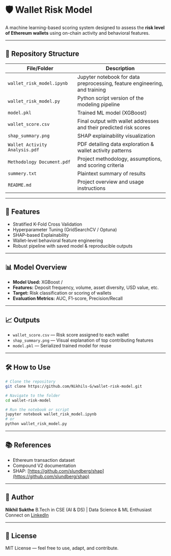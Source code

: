 

# 🛡️ Wallet Risk Model

A machine learning-based scoring system designed to assess the **risk level of Ethereum wallets** using on-chain activity and behavioral features.

---

## 📂 Repository Structure

| File/Folder               | Description                                                                 |
|---------------------------|-----------------------------------------------------------------------------|
| `wallet_risk_model.ipynb` | Jupyter notebook for data preprocessing, feature engineering, and training |
| `wallet_risk_model.py`    | Python script version of the modeling pipeline                             |
| `model.pkl`               | Trained ML model (XGBoost)                                                 |
| `wallet_score.csv`        | Final output with wallet addresses and their predicted risk scores         |
| `shap_summary.png`        | SHAP explainability visualization                                          |
| `Wallet Activity Analysis.pdf` | PDF detailing data exploration & wallet activity patterns             |
| `Methodology Document.pdf`| Project methodology, assumptions, and scoring criteria                     |
| `summery.txt`             | Plaintext summary of results                                               |
| `README.md`               | Project overview and usage instructions                                    |

---

## 🚀 Features

- Stratified K-Fold Cross Validation
- Hyperparameter Tuning (GridSearchCV / Optuna)
- SHAP-based Explainability
- Wallet-level behavioral feature engineering
- Robust pipeline with saved model & reproducible outputs

---

## 📊 Model Overview

- **Model Used:** XGBoost /
- **Features:** Deposit frequency, volume, asset diversity, USD value, etc.
- **Target:** Risk classification or scoring of wallets
- **Evaluation Metrics:** AUC, F1-score, Precision/Recall

---

## 📈 Outputs

- `wallet_score.csv` — Risk score assigned to each wallet
- `shap_summary.png` — Visual explanation of top contributing features
- `model.pkl` — Serialized trained model for reuse

---

## 🛠️ How to Use

```bash
# Clone the repository
git clone https://github.com/Nikhils-G/wallet-risk-model.git

# Navigate to the folder
cd wallet-risk-model

# Run the notebook or script
jupyter notebook wallet_risk_model.ipynb
# or
python wallet_risk_model.py
````

---

## 📚 References

* Ethereum transaction dataset
* Compound V2 documentation
* SHAP: [https://github.com/slundberg/shap](https://github.com/slundberg/shap)

---

## 🧠 Author

**Nikhil Sukthe**
B.Tech in CSE (AI & DS) | Data Science & ML Enthusiast
Connect on [LinkedIn](http://www.linkedin.com/in/nikhilsukthe)

---

## 📄 License

MIT License — feel free to use, adapt, and contribute.




